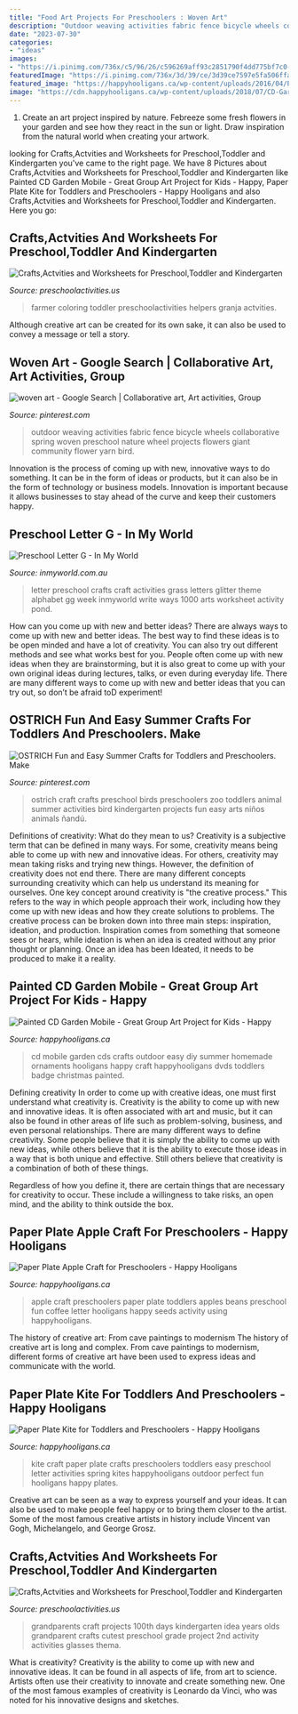 ```yaml
---
title: "Food Art Projects For Preschoolers : Woven Art"
description: "Outdoor weaving activities fabric fence bicycle wheels collaborative spring woven preschool nature wheel projects flowers giant community flower yarn bird"
date: "2023-07-30"
categories:
- "ideas"
images:
- "https://i.pinimg.com/736x/c5/96/26/c596269aff93c2851790f4dd775bf7c0--outdoor-sculpture-outdoor-art.jpg"
featuredImage: "https://i.pinimg.com/736x/3d/39/ce/3d39ce7597e5fa506ffa85e2f2f65d2c--ostrich-craft-for-kids-ostrich-craft-preschool.jpg"
featured_image: "https://happyhooligans.ca/wp-content/uploads/2016/04/Paper-Plate-Kite-craft-Happy-Hooligans-.jpg"
image: "https://cdn.happyhooligans.ca/wp-content/uploads/2018/07/CD-Garden-Mobile-Happy-Hooligans-.jpg"
---
```



1. Create an art project inspired by nature. Febreeze some fresh flowers in your garden and see how they react in the sun or light. Draw inspiration from the natural world when creating your artwork.

	

		
looking for Crafts,Actvities and Worksheets for Preschool,Toddler and Kindergarten you've came to the right page. We have 8 Pictures about Crafts,Actvities and Worksheets for Preschool,Toddler and Kindergarten like Painted CD Garden Mobile - Great Group Art Project for Kids - Happy, Paper Plate Kite for Toddlers and Preschoolers - Happy Hooligans and also Crafts,Actvities and Worksheets for Preschool,Toddler and Kindergarten. Here you go:
		
    
## Crafts,Actvities And Worksheets For Preschool,Toddler And Kindergarten

<img loading=lazy src="http://www.preschoolactivities.us/wp-content/uploads/2015/04/farmer-craft.jpg" onerror="this.onerror=null;this.src='https://tse2.mm.bing.net/th?id=OIP.FC5agEUQBI2nJkR6pJ_9jAHaJ4&amp;pid=15.1';" alt="Crafts,Actvities and Worksheets for Preschool,Toddler and Kindergarten">

_Source: preschoolactivities.us_

>farmer coloring toddler preschoolactivities helpers granja actvities. 

	

Although creative art can be created for its own sake, it can also be used to convey a message or tell a story.

    
## Woven Art - Google Search | Collaborative Art, Art Activities, Group

<img loading=lazy src="https://i.pinimg.com/736x/c5/96/26/c596269aff93c2851790f4dd775bf7c0--outdoor-sculpture-outdoor-art.jpg" onerror="this.onerror=null;this.src='https://tse3.mm.bing.net/th?id=OIP.uPHs0iE5sOc_VokAyGCvNwHaJ3&amp;pid=15.1';" alt="woven art - Google Search | Collaborative art, Art activities, Group">

_Source: pinterest.com_

>outdoor weaving activities fabric fence bicycle wheels collaborative spring woven preschool nature wheel projects flowers giant community flower yarn bird. 

	

Innovation is the process of coming up with new, innovative ways to do something. It can be in the form of ideas or products, but it can also be in the form of technology or business models. Innovation is important because it allows businesses to stay ahead of the curve and keep their customers happy.

    
## Preschool Letter G - In My World

<img loading=lazy src="https://www.inmyworld.com.au/wp-content/uploads/2014/05/Letter-G-26-Custom.jpg" onerror="this.onerror=null;this.src='https://tse4.mm.bing.net/th?id=OIP.x5vTNMrDTifcpnrxLGFMcQHaLH&amp;pid=15.1';" alt="Preschool Letter G - In My World">

_Source: inmyworld.com.au_

>letter preschool crafts craft activities grass letters glitter theme alphabet gg week inmyworld write ways 1000 arts worksheet activity pond. 

	

How can you come up with new and better ideas?
There are always ways to come up with new and better ideas. The best way to find these ideas is to be open minded and have a lot of creativity. You can also try out different methods and see what works best for you. People often come up with new ideas when they are brainstorming, but it is also great to come up with your own original ideas during lectures, talks, or even during everyday life. There are many different ways to come up with new and better ideas that you can try out, so don’t be afraid toD experiment!

    
## OSTRICH Fun And Easy Summer Crafts For Toddlers And Preschoolers. Make

<img loading=lazy src="https://i.pinimg.com/736x/3d/39/ce/3d39ce7597e5fa506ffa85e2f2f65d2c--ostrich-craft-for-kids-ostrich-craft-preschool.jpg" onerror="this.onerror=null;this.src='https://tse1.mm.bing.net/th?id=OIP.wriPvsNyZoctPx8LA92lHAAAAA&amp;pid=15.1';" alt="OSTRICH Fun and Easy Summer Crafts for Toddlers and Preschoolers. Make">

_Source: pinterest.com_

>ostrich craft crafts preschool birds preschoolers zoo toddlers animal summer activities bird kindergarten projects fun easy arts niños animals ñandú. 

	

Definitions of creativity: What do they mean to us?
Creativity is a subjective term that can be defined in many ways. For some, creativity means being able to come up with new and innovative ideas. For others, creativity may mean taking risks and trying new things. However, the definition of creativity does not end there. There are many different concepts surrounding creativity which can help us understand its meaning for ourselves.
One key concept around creativity is "the creative process." This refers to the way in which people approach their work, including how they come up with new ideas and how they create solutions to problems. The creative process can be broken down into three main steps: inspiration, ideation, and production. Inspiration comes from something that someone sees or hears, while ideation is when an idea is created without any prior thought or planning. Once an idea has been Ideated, it needs to be produced to make it a reality.

    
## Painted CD Garden Mobile - Great Group Art Project For Kids - Happy

<img loading=lazy src="https://cdn.happyhooligans.ca/wp-content/uploads/2018/07/CD-Garden-Mobile-Happy-Hooligans-.jpg" onerror="this.onerror=null;this.src='https://tse4.mm.bing.net/th?id=OIP.-dsIxt0sB12xKsbEknXN-wAAAA&amp;pid=15.1';" alt="Painted CD Garden Mobile - Great Group Art Project for Kids - Happy">

_Source: happyhooligans.ca_

>cd mobile garden cds crafts outdoor easy diy summer homemade ornaments hooligans happy craft happyhooligans dvds toddlers badge christmas painted. 

	

Defining creativity
In order to come up with creative ideas, one must first understand what creativity is. Creativity is the ability to come up with new and innovative ideas. It is often associated with art and music, but it can also be found in other areas of life such as problem-solving, business, and even personal relationships.
There are many different ways to define creativity. Some people believe that it is simply the ability to come up with new ideas, while others believe that it is the ability to execute those ideas in a way that is both unique and effective. Still others believe that creativity is a combination of both of these things.

Regardless of how you define it, there are certain things that are necessary for creativity to occur. These include a willingness to take risks, an open mind, and the ability to think outside the box.

    
## Paper Plate Apple Craft For Preschoolers - Happy Hooligans

<img loading=lazy src="http://happyhooligans.ca/wp-content/uploads/2016/03/Paper-Plate-Apple-Craft-great-preschool-craft-for-the-Letter-A-Happy-Hooligans.jpg" onerror="this.onerror=null;this.src='https://tse3.mm.bing.net/th?id=OIP.KwXjcG2I3E50KyhWW-mK0wHaLH&amp;pid=15.1';" alt="Paper Plate Apple Craft for Preschoolers - Happy Hooligans">

_Source: happyhooligans.ca_

>apple craft preschoolers paper plate toddlers apples beans preschool fun coffee letter hooligans happy seeds activity using happyhooligans. 

	

The history of creative art: From cave paintings to modernism
The history of creative art is long and complex. From cave paintings to modernism, different forms of creative art have been used to express ideas and communicate with the world.

    
## Paper Plate Kite For Toddlers And Preschoolers - Happy Hooligans

<img loading=lazy src="https://happyhooligans.ca/wp-content/uploads/2016/04/Paper-Plate-Kite-craft-Happy-Hooligans-.jpg" onerror="this.onerror=null;this.src='https://tse1.mm.bing.net/th?id=OIP.pRAKreX5cSNrW_Agkzh2BgAAAA&amp;pid=15.1';" alt="Paper Plate Kite for Toddlers and Preschoolers - Happy Hooligans">

_Source: happyhooligans.ca_

>kite craft paper plate crafts preschoolers toddlers easy preschool letter activities spring kites happyhooligans outdoor perfect fun hooligans happy plates. 

	

Creative art can be seen as a way to express yourself and your ideas. It can also be used to make people feel happy or to bring them closer to the artist. Some of the most famous creative artists in history include Vincent van Gogh, Michelangelo, and George Grosz.

    
## Crafts,Actvities And Worksheets For Preschool,Toddler And Kindergarten

<img loading=lazy src="http://www.preschoolactivities.us/wp-content/uploads/2015/06/grandparents-day-craft-idea-for-kids-6.jpg" onerror="this.onerror=null;this.src='https://tse4.mm.bing.net/th?id=OIP.6k1Yzb6Gsl0lKIXVCB9DgwHaJ3&amp;pid=15.1';" alt="Crafts,Actvities and Worksheets for Preschool,Toddler and Kindergarten">

_Source: preschoolactivities.us_

>grandparents craft projects 100th days kindergarten idea years olds grandparent crafts cutest preschool grade project 2nd activity activities glasses thema. 

	

What is creativity?
Creativity is the ability to come up with new and innovative ideas. It can be found in all aspects of life, from art to science. Artists often use their creativity to innovate and create something new. One of the most famous examples of creativity is Leonardo da Vinci, who was noted for his innovative designs and sketches.

